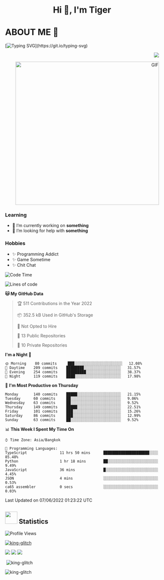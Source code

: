 <h1 align="center">Hi 👋, I'm Tiger</h1>




# ABOUT ME 💬

[![Typing SVG](https://readme-typing-svg.herokuapp.com?color=22F771&vCenter=true&lines=A+perssionate+developer+from+nowhere.)](https://git.io/typing-svg)

<p align="right">
<img src="https://spotify-github-profile.vercel.app/api/view?uid=12129734423&cover_image=false&theme=default&bar_color=22d016&bar_color_cover=true" />
</div>
<p align="right">
<img height="470px" alt="GIF" src="https://i.pinimg.com/originals/1f/b7/db/1fb7dbee557e5ed509f7517da8a84d58.gif" />
</div>

<h3>Learning</h3>
<ul>
 <li>🔭 I’m currently working on <b>something</b></li>
 <li>🤝 I’m looking for help with <b>something</b></li>
</ul>

<h3>Hobbies</h3>
<ul>
 <li>✨ Programming Addict</b></li>
 <li>✨ Game Sometime</b></li>
 <li>✨ Chit Chat</b></li>
</ul>

<!--START_SECTION:waka-->
![Code Time](http://img.shields.io/badge/Code%20Time-0%20secs-blue)

![Lines of code](https://img.shields.io/badge/From%20Hello%20World%20I%27ve%20Written-226%20Thousand%20lines%20of%20code-blue)

**🐱 My GitHub Data** 

> 🏆 511 Contributions in the Year 2022
 > 
> 📦 352.5 kB Used in GitHub's Storage 
 > 
> 🚫 Not Opted to Hire
 > 
> 📜 13 Public Repositories 
 > 
> 🔑 10 Private Repositories  
 > 
**I'm a Night 🦉** 

```text
🌞 Morning    80 commits     ███░░░░░░░░░░░░░░░░░░░░░░   12.08% 
🌆 Daytime    209 commits    ████████░░░░░░░░░░░░░░░░░   31.57% 
🌃 Evening    254 commits    █████████░░░░░░░░░░░░░░░░   38.37% 
🌙 Night      119 commits    ████░░░░░░░░░░░░░░░░░░░░░   17.98%

```
📅 **I'm Most Productive on Thursday** 

```text
Monday       140 commits    █████░░░░░░░░░░░░░░░░░░░░   21.15% 
Tuesday      60 commits     ██░░░░░░░░░░░░░░░░░░░░░░░   9.06% 
Wednesday    63 commits     ██░░░░░░░░░░░░░░░░░░░░░░░   9.52% 
Thursday     149 commits    █████░░░░░░░░░░░░░░░░░░░░   22.51% 
Friday       101 commits    ███░░░░░░░░░░░░░░░░░░░░░░   15.26% 
Saturday     86 commits     ███░░░░░░░░░░░░░░░░░░░░░░   12.99% 
Sunday       63 commits     ██░░░░░░░░░░░░░░░░░░░░░░░   9.52%

```


📊 **This Week I Spent My Time On** 

```text
⌚︎ Time Zone: Asia/Bangkok

💬 Programming Languages: 
TypeScript               11 hrs 50 mins      █████████████████████░░░░   85.48% 
Python                   1 hr 18 mins        ██░░░░░░░░░░░░░░░░░░░░░░░   9.49% 
JavaScript               36 mins             █░░░░░░░░░░░░░░░░░░░░░░░░   4.45% 
JSON                     4 mins              ░░░░░░░░░░░░░░░░░░░░░░░░░   0.53% 
ca65 assembler           0 secs              ░░░░░░░░░░░░░░░░░░░░░░░░░   0.03%

```


 Last Updated on 07/06/2022 01:23:22 UTC
<!--END_SECTION:waka-->

## <img height="40" src="https://raw.githubusercontent.com/innng/innng/master/assets/kyubey.gif"/> Statistics

![Profile Views](https://komarev.com/ghpvc/?username=king-glitch)  

<p align="left"> 
 <a href="https://github.com/ryo-ma/github-profile-trophy">
  <img src="https://github-profile-trophy.vercel.app/?username=king-glitch&theme=dracula" alt="king-glitch" />
 </a> </p>

![](https://github-profile-summary-cards.vercel.app/api/cards/profile-details?username=king-glitch&theme=dracula)
![](https://github-profile-summary-cards.vercel.app/api/cards/stats?username=king-glitch&theme=dracula) 
![](https://github-profile-summary-cards.vercel.app/api/cards/productive-time?username=king-glitch&theme=dracula)


<p>&nbsp;<img align="center" src="https://github-readme-stats.vercel.app/api?username=king-glitch&theme=dracula" alt="king-glitch" /></p>

<p><img align="center" src="https://github-readme-streak-stats.herokuapp.com/?user=king-glitch&theme=dracula" alt="king-glitch" /></p>

